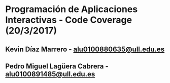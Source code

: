 # Programación de Aplicaciones Interactivas - Code Coverage (20/3/2017)
## Kevin Díaz Marrero - alu0100880635@ull.edu.es
## Pedro Miguel Lagüera Cabrera - alu0100891485@ull.edu.es
